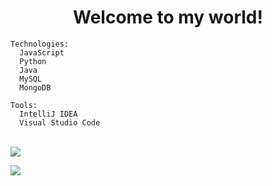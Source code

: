 <h1 align="center">Welcome to my world!</h1>

```
Technologies:
  JavaScript
  Python
  Java
  MySQL
  MongoDB

Tools:
  IntelliJ IDEA
  Visual Studio Code
```

<div style="display: inline_block"><br>
  <img src="https://skills.thijs.gg/icons?i=js,nodejs,java,python,mysql,mongodb,express,linux">
</div>

<p align="center">
<!-- <img src="https://github-readme-stats.vercel.app/api/top-langs/?username=M4rdokBinary&hide_border=true&bg_color=ffffff5f&langs_count=15&hide=jupyter%20notebook,html,c%2B%2B,php,shell,java&title_color=000" align="left"> -->
<img src="https://github-readme-stats.vercel.app/api/top-langs/?username=Mardokdns&hide_border=true&show_icons=true&title_color=ddd&icon_color=ddd&text_color=fff&bg_color=222&langs_count=11&hide=html" align="left">

